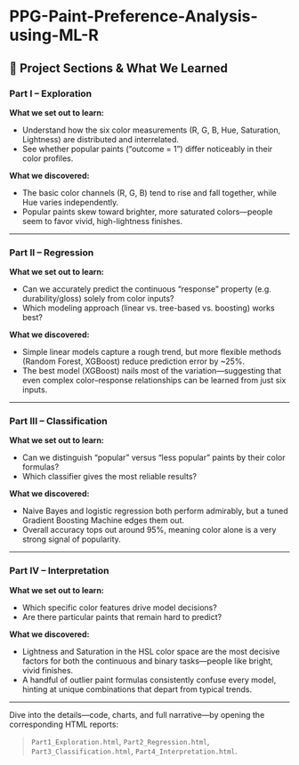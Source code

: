 # PPG-Paint-Preference-Analysis-using-ML-R

## 📑 Project Sections & What We Learned

### Part I – Exploration  
**What we set out to learn:**  
- Understand how the six color measurements (R, G, B, Hue, Saturation, Lightness) are distributed and interrelated.  
- See whether popular paints (“outcome = 1”) differ noticeably in their color profiles.  

**What we discovered:**  
- The basic color channels (R, G, B) tend to rise and fall together, while Hue varies independently.  
- Popular paints skew toward brighter, more saturated colors—people seem to favor vivid, high-lightness finishes.

---

### Part II – Regression  
**What we set out to learn:**  
- Can we accurately predict the continuous “response” property (e.g. durability/gloss) solely from color inputs?  
- Which modeling approach (linear vs. tree-based vs. boosting) works best?  

**What we discovered:**  
- Simple linear models capture a rough trend, but more flexible methods (Random Forest, XGBoost) reduce prediction error by ~25%.  
- The best model (XGBoost) nails most of the variation—suggesting that even complex color–response relationships can be learned from just six inputs.

---

### Part III – Classification  
**What we set out to learn:**  
- Can we distinguish “popular” versus “less popular” paints by their color formulas?  
- Which classifier gives the most reliable results?  

**What we discovered:**  
- Naive Bayes and logistic regression both perform admirably, but a tuned Gradient Boosting Machine edges them out.  
- Overall accuracy tops out around 95%, meaning color alone is a very strong signal of popularity.

---

### Part IV – Interpretation  
**What we set out to learn:**  
- Which specific color features drive model decisions?  
- Are there particular paints that remain hard to predict?  

**What we discovered:**  
- Lightness and Saturation in the HSL color space are the most decisive factors for both the continuous and binary tasks—people like bright, vivid finishes.  
- A handful of outlier paint formulas consistently confuse every model, hinting at unique combinations that depart from typical trends.

---

Dive into the details—code, charts, and full narrative—by opening the corresponding HTML reports:  
> `Part1_Exploration.html`, `Part2_Regression.html`, `Part3_Classification.html`, `Part4_Interpretation.html`.  
